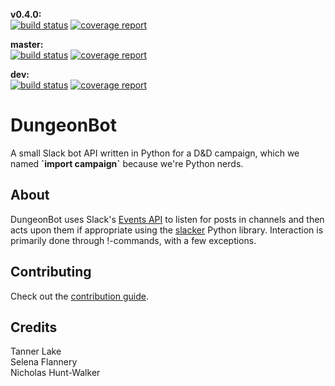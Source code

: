 **v0.4.0:**  
[![build status](https://gitlab.com/tannerlake/dungeonbot/badges/v0.4.0/build.svg)](https://gitlab.com/tannerlake/dungeonbot/commits/v0.4.0)
[![coverage report](https://gitlab.com/tannerlake/dungeonbot/badges/v0.4.0/coverage.svg)](https://gitlab.com/tannerlake/dungeonbot/commits/v0.4.0)

**master:**  
[![build status](https://gitlab.com/tannerlake/dungeonbot/badges/master/build.svg)](https://gitlab.com/tannerlake/dungeonbot/commits/master)
[![coverage report](https://gitlab.com/tannerlake/dungeonbot/badges/master/coverage.svg)](https://gitlab.com/tannerlake/dungeonbot/commits/master)

**dev:**  
[![build status](https://gitlab.com/tannerlake/dungeonbot/badges/dev/build.svg)](https://gitlab.com/tannerlake/dungeonbot/commits/dev)
[![coverage report](https://gitlab.com/tannerlake/dungeonbot/badges/dev/coverage.svg)](https://gitlab.com/tannerlake/dungeonbot/commits/dev)

# DungeonBot

A small Slack bot API written in Python for a D&D campaign, which we named
**\`import campaign\`** because we're Python nerds.


## About

DungeonBot uses Slack's [Events API](https://api.slack.com/events) to listen
for posts in channels and then acts upon them if appropriate using the
[slacker](https://github.com/os/slacker) Python library. Interaction is
primarily done through !-commands, with a few exceptions.


## Contributing

Check out the [contribution guide](CONTRIBUTING.md).


## Credits

Tanner Lake  
Selena Flannery  
Nicholas Hunt-Walker  
